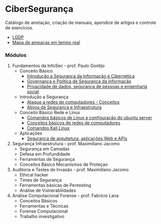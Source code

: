 # CiberSegurança

Catálogo de anotação, criação de manuais, apendice de artigos e controle de exercícios.

 - [LGDP](https://www.planalto.gov.br/ccivil_03/_ato2015-2018/2018/lei/l13709.htm)
 - [Mapa de ameaças em tempo real](cybermap.kaspersky.com)

### Módulos

 1. Fundamentos da InfoSec - prof. Paulo Gontijo
	- Conceito Básico
		- [Introdução a Segurança da Informação e Cibernética](https://github.com/nikao8/study/blob/main/InfoSec/Introdu%C3%A7%C3%A3o%20a%20Seguran%C3%A7a%20da%20Informa%C3%A7%C3%A3o%20e%20Cibern%C3%A9tica.md)
		- [Governança e Política de Segurança da Informação](https://github.com/3rdglaz/study/blob/main/InfoSec/Governan%C3%A7a%20e%20Pol%C3%ADtica%20de%20Seguran%C3%A7a%20da%20Informa%C3%A7%C3%A3o.md)
		- [Privacidade de dados, segurança de pessoas e engenharia social](https://github.com/3rdglaz/study/blob/main/InfoSec/Privacidade%20de%20dados,%20seguran%C3%A7a%20de%20pessoas%20e%20engenharia%20social.md#privacidade-de-dados-seguran%C3%A7a-de-pessoas-e-engenharia-social)
	- Introdução a Segurança
		- [Ataque a redes de computadores - Conceitos](https://github.com/3rdglaz/study/blob/main/InfoSec/Ataque%20a%20redes%20de%20computadores%20-%20Conceitos.md)
		- [Ativos de Segurança e Infraestrutura](https://github.com/3rdglaz/study/blob/main/InfoSec/Infraestrutura%20e%20plataformas.md)
	- Conceito Básico Rede e Linux
		- [Comandos básicos de Linux e configuração do ubuntu server](https://github.com/3rdglaz/study/blob/main/InfoSec/Comandos%20b%C3%A1sicos%20de%20Linux%20e%20configura%C3%A7%C3%A3o%20do%20ambiente%20para%20as%20pr%C3%A1ticas.md)
		- [Conceitos básicos de redes de computadores](https://github.com/3rdglaz/study/blob/main/InfoSec/Conceitos%20b%C3%A1sicos%20de%20redes%20de%20computadores.md)
		- [Comandos Kali Linux](https://github.com/3rdglaz/study/blob/main/InfoSec/Comandos%20Kali%20Linux.md)
	- Aplicações
		- [Segurança de arquitetura, aplicações Web e APIs](https://github.com/3rdglaz/study/blob/main/InfoSec/Seguran%C3%A7a%20de%20arquitetura%2C%20aplica%C3%A7%C3%B5es%20Web%20e%20APIs.md)
 2. Segurança Infraestrutura - prof. Maximiliano Jacomo
	- Segurança em Camadas
	- Defesa em Profundidade
	- Ferramentas de Segurança
	- Conceitos Básico Mecanismos de Proteçao
 3. Auditoria e Testes de Invasão - prof. Maximiliano Jacomo
	- Ethical hacker
	- Times de Segurança
	- Ferramentas básicas de Pentesting
	- Análise de Vulnerabilidades
 4. Análise Computacional Forense - prof. Fabrício Lana
	- Conceitos Básicos
	- Ferramentas e Técnicas
	- Forense Computacional
	- Trabalho investigativo
 
  

